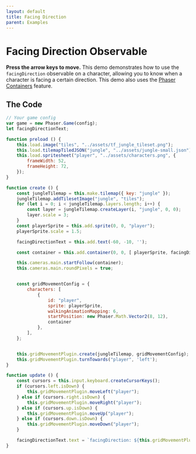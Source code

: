 ```yaml
---
layout: default
title: Facing Direction
parent: Examples
---
```


# Facing Direction Observable
**Press the arrow keys to move.** This demo demonstrates how to use the `facingDirection` observable on a character, allowing you to know when a character is facing a certain direction. This demo also uses the [Phaser Containers](phaser-container) feature.

<div id="game"></div>

<script src="js/phaser.min.js"></script>
<script src="js/pgmp.min.js"></script>
<script src="js/getBasicConfig.js"></script>

<script>
    const config = getBasicConfig(preload, create, update);
    var game = new Phaser.Game(config);
    let facingDirectionText;

    function preload () {
        this.load.image("tiles", "assets/tf_jungle_tileset.png");
        this.load.tilemapTiledJSON("jungle", "assets/jungle-small.json");
        this.load.spritesheet("player", "assets/characters.png", {
            frameWidth: 52,
            frameHeight: 72,
        });
    }

    function create () {
        const jungleTilemap = this.make.tilemap({ key: "jungle" });
        jungleTilemap.addTilesetImage("jungle", "tiles");
        for (let i = 0; i < jungleTilemap.layers.length; i++) {
            const layer = jungleTilemap.createLayer(i, "jungle", 0, 0);
            layer.scale = 3;
        }
        const playerSprite = this.add.sprite(0, 0, "player");
        playerSprite.scale = 1.5;

        facingDirectionText = this.add.text(-60, -10, '');

        const container = this.add.container(0, 0, [ playerSprite, facingDirectionText]);

        this.cameras.main.startFollow(container);
        this.cameras.main.roundPixels = true;


        const gridMovementConfig = {
            characters: [
                {
                    id: "player",
                    sprite: playerSprite,
                    walkingAnimationMapping: 6,
                    startPosition: new Phaser.Math.Vector2(8, 12),
                    container
                },
            ],
        };


        this.gridMovementPlugin.create(jungleTilemap, gridMovementConfig);
        this.gridMovementPlugin.turnTowards("player", 'left');
    }

    function update () {
        const cursors = this.input.keyboard.createCursorKeys();
        if (cursors.left.isDown) {
            this.gridMovementPlugin.moveLeft("player");
        } else if (cursors.right.isDown) {
            this.gridMovementPlugin.moveRight("player");
        } else if (cursors.up.isDown) {
            this.gridMovementPlugin.moveUp("player");
        } else if (cursors.down.isDown) {
            this.gridMovementPlugin.moveDown("player");
        }

        facingDirectionText.text = `facingDirection: ${this.gridMovementPlugin.getFacingDirection('player')}`;
    }
</script>

## The Code
```javascript
// Your game config
var game = new Phaser.Game(config);
let facingDirectionText;

function preload () {
    this.load.image("tiles", "../assets/tf_jungle_tileset.png");
    this.load.tilemapTiledJSON("jungle", "../assets/jungle-small.json");
    this.load.spritesheet("player", "../assets/characters.png", {
        frameWidth: 52,
        frameHeight: 72,
    });
}

function create () {
    const jungleTilemap = this.make.tilemap({ key: "jungle" });
    jungleTilemap.addTilesetImage("jungle", "tiles");
    for (let i = 0; i < jungleTilemap.layers.length; i++) {
        const layer = jungleTilemap.createLayer(i, "jungle", 0, 0);
        layer.scale = 3;
    }
    const playerSprite = this.add.sprite(0, 0, "player");
    playerSprite.scale = 1.5;

    facingDirectionText = this.add.text(-60, -10, '');

    const container = this.add.container(0, 0, [ playerSprite, facingDirectionText]);

    this.cameras.main.startFollow(container);
    this.cameras.main.roundPixels = true;


    const gridMovementConfig = {
        characters: [
            {
                id: "player",
                sprite: playerSprite,
                walkingAnimationMapping: 6,
                startPosition: new Phaser.Math.Vector2(8, 12),
                container
            },
        ],
    };


    this.gridMovementPlugin.create(jungleTilemap, gridMovementConfig);
    this.gridMovementPlugin.turnTowards("player", 'left');
}

function update () {
    const cursors = this.input.keyboard.createCursorKeys();
    if (cursors.left.isDown) {
        this.gridMovementPlugin.moveLeft("player");
    } else if (cursors.right.isDown) {
        this.gridMovementPlugin.moveRight("player");
    } else if (cursors.up.isDown) {
        this.gridMovementPlugin.moveUp("player");
    } else if (cursors.down.isDown) {
        this.gridMovementPlugin.moveDown("player");
    }

    facingDirectionText.text = `facingDirection: ${this.gridMovementPlugin.getFacingDirection('player')}`;
}
```
